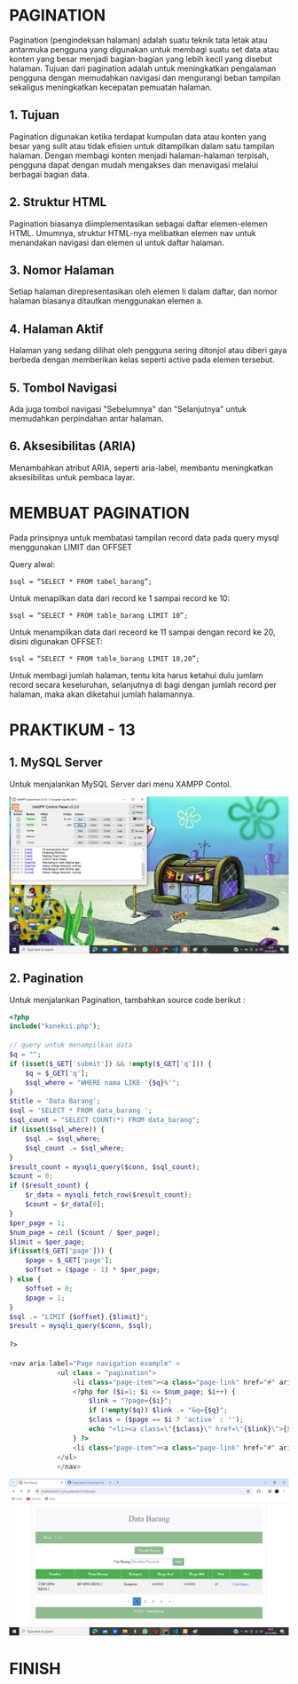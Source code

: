 # PAGINATION

Pagination (pengindeksan halaman) adalah suatu teknik tata letak atau antarmuka pengguna yang digunakan untuk membagi suatu set data atau konten yang besar menjadi bagian-bagian yang lebih kecil yang disebut halaman. Tujuan dari pagination adalah untuk meningkatkan pengalaman pengguna dengan memudahkan navigasi dan mengurangi beban tampilan sekaligus meningkatkan kecepatan pemuatan halaman.

## 1. Tujuan
Pagination digunakan ketika terdapat kumpulan data atau konten yang besar yang sulit atau tidak efisien untuk ditampilkan dalam satu tampilan halaman. Dengan membagi konten menjadi halaman-halaman terpisah, pengguna dapat dengan mudah mengakses dan menavigasi melalui berbagai bagian data.

## 2. Struktur HTML
Pagination biasanya diimplementasikan sebagai daftar elemen-elemen HTML. Umumnya, struktur HTML-nya melibatkan elemen nav untuk menandakan navigasi dan elemen ul untuk daftar halaman.

## 3. Nomor Halaman
Setiap halaman direpresentasikan oleh elemen li dalam daftar, dan nomor halaman biasanya ditautkan menggunakan elemen a.

## 4. Halaman Aktif
Halaman yang sedang dilihat oleh pengguna sering ditonjol atau diberi gaya berbeda dengan memberikan kelas seperti active pada elemen tersebut.

## 5. Tombol Navigasi
Ada juga tombol navigasi "Sebelumnya" dan "Selanjutnya" untuk memudahkan perpindahan antar halaman.

## 6. Aksesibilitas (ARIA)
Menambahkan atribut ARIA, seperti aria-label, membantu meningkatkan aksesibilitas untuk pembaca layar.

# MEMBUAT PAGINATION

Pada prinsipnya untuk membatasi tampilan record data pada query mysql menggunakan LIMIT dan OFFSET

Query alwal:
```
$sql = “SELECT * FROM tabel_barang”;
```

Untuk menapilkan data dari record ke 1 sampai record ke 10:
```
$sql = “SELECT * FROM table_barang LIMIT 10”;
```

Untuk menampilkan data dari receord ke 11 sampai dengan record ke 20, disini digunakan OFFSET:
```
$sql = “SELECT * FROM table_barang LIMIT 10,20”;
```

Untuk membagi jumlah halaman, tentu kita harus ketahui dulu jumlam record secara keseluruhan, selanjutnya di bagi dengan jumlah record per halaman, maka akan diketahui jumlah halamannya.

# PRAKTIKUM - 13

## 1. MySQL Server

Untuk menjalankan MySQL Server dari menu XAMPP Contol.

![img](screenshot/tampilan_xampp.png)

## 2. Pagination

Untuk menjalankan Pagination, tambahkan source code berikut :

```PHP
<?php
include("koneksi.php");

// query untuk menampilkan data
$q = "";
if (isset($_GET['submit']) && !empty($_GET['q'])) {
    $q = $_GET['q'];
    $sql_where = "WHERE nama LIKE '{$q}%'"; 
}
$title = 'Data Barang';
$sql = 'SELECT * FROM data_barang ';
$sql_count = "SELECT COUNT(*) FROM data_barang";
if (isset($sql_where)) {
    $sql .= $sql_where;
    $sql_count .= $sql_where;
}
$result_count = mysqli_query($conn, $sql_count);
$count = 0;
if ($result_count) {
    $r_data = mysqli_fetch_row($result_count);
    $count = $r_data[0];
}
$per_page = 1;
$num_page = ceil ($count / $per_page);
$limit = $per_page;
if(isset($_GET['page'])) {
    $page = $_GET['page'];
    $offset = ($page - 1) * $per_page;
} else {
    $offset = 0;
    $page = 1;
}
$sql .= "LIMIT {$offset},{$limit}";
$result = mysqli_query($conn, $sql);

?>

<nav aria-label="Page navigation example" >
            <ul class = "pagination">
                <li class="page-item"><a class="page-link" href="#" aria-label="Previous"><span aria-hidden="true">&laquo;</span></a></li>
                <?php for ($i=1; $i <= $num_page; $i++) {
                    $link = "?page={$i}";
                    if (!empty($q)) $link .= "&q={$q}";
                    $class = ($page == $i ? 'active' : '');
                    echo "<li><a class=\"{$class}\" href=\"{$link}\">{$i}</a></li>";
                } ?>
                <li class="page-item"><a class="page-link" href="#" aria-label="Previous"><span aria-hidden="true">&raquo;</span></a></li>
            </ul>
            </nav>
```

![img](screenshot/tampilan_index.png)

# FINISH
